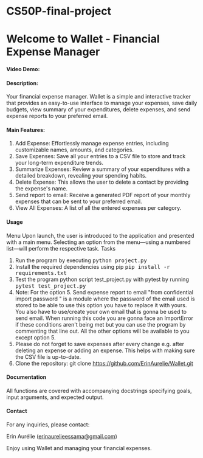 # CS50P-final-project

# Welcome to Wallet - Financial Expense Manager

#### Video Demo:  <URL HERE>

#### Description:

Your financial expense manager. Wallet is a simple and interactive tracker that provides an easy-to-use interface to manage your expenses, save daily budgets, view summary of your expenditures, delete expenses, and send expense reports to your preferred email.

#### Main Features:

1. Add Expense: Effortlessly manage expense entries, including customizable names, amounts, and categories.
2. Save Expenses: Save all your entries to a CSV file to store and track your long-term expenditure trends.
3. Summarize Expenses: Review a summary of your expenditures with a detailed breakdown, revealing your spending habits.
4. Delete Expense: This allows the user to delete a contact by providing the expense's name.
5. Send report to email: Receive a generated PDF report of your monthly expenses that can be sent to your preferred email.
6. View All Expenses: A list of all the entered expenses per category.

#### Usage
Menu
Upon launch, the user is introduced to the application and presented with a main menu.
Selecting an option from the menu—using a numbered list—will perform the respective task.
Tasks
1. Run the program by executing <kbd>python project.py</kbd>
3. Install the required dependencies using pip <kbd>pip install -r requirements.txt</kbd>
4. Test the program python script test_project.py with pytest by running <kbd>pytest test_project.py</kbd>
5. Note: For the option 5. Send expense report to email
    "from confidential import password " is a module where the password of the email used is stored
    to be able to use this option you have to replace it with yours. You also have to use/create your own email
    that is gonna be used to send email. When running this code you are gonna face an ImportError if these conditions aren't being met but you can use the program by commenting that line     out. All the other options will be available to you except option 5.
6. Please do not forget to save expenses after every change e.g. after deleting an expense or adding an expense. This helps with making sure the CSV file is up-to-date.
7. Clone the repository: git clone https://github.com/ErinAurelie/Wallet.git

#### Documentation
All functions are covered with accompanying docstrings specifying goals, input arguments, and expected output.



#### Contact

For any inquiries, please contact:

Erin Aurélie (erinaurelieessama@gmail.com)


Enjoy using Wallet and managing your financial expenses.

